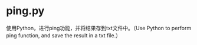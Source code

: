 # ping.py
使用Python，进行ping功能，并将结果存到txt文件中。（Use Python to perform ping function, and save the result in a txt file.）
